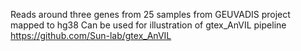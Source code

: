 Reads around three genes from 25 samples from GEUVADIS project mapped to hg38
Can be used for illustration of gtex_AnVIL pipeline https://github.com/Sun-lab/gtex_AnVIL 